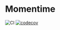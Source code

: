 # Momentime

![CI](https://github.com/project-toughcookie/Momentime/workflows/CI/badge.svg)
[![codecov](https://codecov.io/gh/project-toughcookie/Momentime/branch/master/graph/badge.svg?token=P9P3H3I161)](https://codecov.io/gh/project-toughcookie/Momentime)
